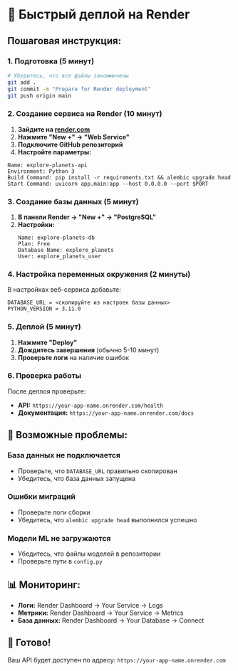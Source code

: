 # 🚀 Быстрый деплой на Render

## Пошаговая инструкция:

### 1. Подготовка (5 минут)
```bash
# Убедитесь, что все файлы закоммичены
git add .
git commit -m "Prepare for Render deployment"
git push origin main
```

### 2. Создание сервиса на Render (10 минут)

1. **Зайдите на [render.com](https://render.com)**
2. **Нажмите "New +" → "Web Service"**
3. **Подключите GitHub репозиторий**
4. **Настройте параметры:**

```
Name: explore-planets-api
Environment: Python 3
Build Command: pip install -r requirements.txt && alembic upgrade head
Start Command: uvicorn app.main:app --host 0.0.0.0 --port $PORT
```

### 3. Создание базы данных (5 минут)

1. **В панели Render → "New +" → "PostgreSQL"**
2. **Настройки:**
   ```
   Name: explore-planets-db
   Plan: Free
   Database Name: explore_planets
   User: explore_planets_user
   ```

### 4. Настройка переменных окружения (2 минуты)

В настройках веб-сервиса добавьте:
```
DATABASE_URL = <скопируйте из настроек базы данных>
PYTHON_VERSION = 3.11.0
```

### 5. Деплой (5 минут)

1. **Нажмите "Deploy"**
2. **Дождитесь завершения** (обычно 5-10 минут)
3. **Проверьте логи** на наличие ошибок

### 6. Проверка работы

После деплоя проверьте:
- **API:** `https://your-app-name.onrender.com/health`
- **Документация:** `https://your-app-name.onrender.com/docs`

## 🔧 Возможные проблемы:

### База данных не подключается
- Проверьте, что `DATABASE_URL` правильно скопирован
- Убедитесь, что база данных запущена

### Ошибки миграций
- Проверьте логи сборки
- Убедитесь, что `alembic upgrade head` выполнился успешно

### Модели ML не загружаются
- Убедитесь, что файлы моделей в репозитории
- Проверьте пути в `config.py`

## 📊 Мониторинг:

- **Логи:** Render Dashboard → Your Service → Logs
- **Метрики:** Render Dashboard → Your Service → Metrics
- **База данных:** Render Dashboard → Your Database → Connect

## 🎯 Готово!

Ваш API будет доступен по адресу: `https://your-app-name.onrender.com`
